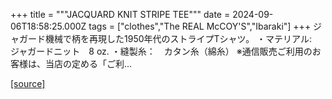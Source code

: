 +++
title = """JACQUARD KNIT STRIPE TEE"""
date = 2024-09-06T18:58:25.000Z
tags = ["clothes","The REAL McCOY'S","Ibaraki"]
+++
ジャガード機械で柄を再現した1950年代のストライプTシャツ。 ・マテリアル:　ジャガードニット　8 oz. ・縫製糸：　カタン糸（綿糸） ※通信販売ご利用のお客様は、当店の定める「ご利...

[[source]](https://the-realmccoys.ocnk.net/product/1434)

